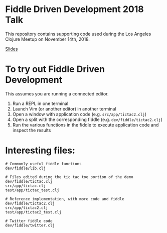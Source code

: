 # Fiddle Driven Development 2018 Talk

This repository contains supporting code used during the Los Angeles Clojure
Meetup on November 14th, 2018.

[Slides](fiddle-driven-development-2018-talk-slides.pdf)

# To try out Fiddle Driven Development

This assumes you are running a connected editor.

1. Run a REPL in one terminal
1. Launch Vim (or another editor) in another terminal
1. Open a window with application code (e.g. `src/app/tictac2.clj`)
1. Open a split with the corresponding fiddle (e.g. `dev/fiddle/tictac2.clj`)
1. Run the various functions in the fiddle to execute application code and inspect the results

# Interesting files:

```
# Commonly useful fiddle functions
dev/fiddle/lib.clj

# Files edited during the tic tac toe portion of the demo
dev/fiddle/tictac.clj
src/app/tictac.clj
test/app/tictac_test.clj

# Reference implementation, with more code and fiddle
dev/fiddle/tictac2.clj
src/app/tictac2.clj
test/app/tictac2_test.clj

# Twitter fiddle code
dev/fiddle/twitter.clj
```

